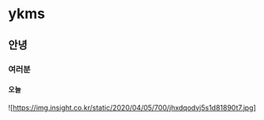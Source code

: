 # ykms  
##  안녕    
###  여러분   
####  오늘  
  ![https://img.insight.co.kr/static/2020/04/05/700/jhxdqodvj5s1d81890t7.jpg]  
